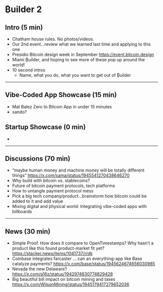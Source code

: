 <!--
+++
title = "₿uilder 2"
date = 2025-07-24
+++
-->

# ₿uilder 2

## Intro (5 min)

- Chatham house rules. No photos/videos.
- Our 2nd event…review what we learned last time and applying to this one
- Presidio Bitcoin design week in September https://event.bitcoin.design
- Miami ₿uilder, and hoping to see more of these pop up around the world! 
- 10 second intros
  - Name, what you do, what you want to get out of ₿uilder

---

## Vibe-Coded App Showcase (15 min)
- Mat Balez Zero to Bitcoin App in under 15 minutes
- sando?

## Startup Showcase (0 min) 
- 

---

## Discussions (70 min)

- “maybe human money and machine money will be totally different things” https://x.com/sama/status/1945541270438646270 
- Why build with bitcoin vs. stablecoins?
- Future of bitcoin payment protocols, tech platforms
- How to untangle payment protocol mess
- Pick a big tech company/product…brainstorm how bitcoin could be added to it and add value
- Mixing digital and physical world: Integrating vibe-coded apps with billboards

---

## News (30 min) 

- Simple Proof. How does it compare to OpenTimestamps? Why hasn’t a product like this found product-market fit yet? https://stacker.news/items/1041737/r/dk
- Coinbase integrates farcaster … can an everything-app like Base catalyze payments? https://x.com/base/status/1945624674656030985 
- Nevada the new Delaware? https://x.com/a16z/status/1942974830774829428
- Big beautiful bill impact on bitcoin mining and taxes https://x.com/WilsonMining/status/1945179417279652036
